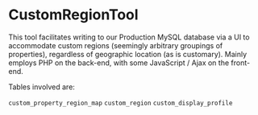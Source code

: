 # CustomRegionTool

This tool facilitates writing to our Production MySQL database via a UI to accommodate custom regions (seemingly arbitrary groupings of properties), regardless of geographic location (as is customary). Mainly employs PHP on the back-end, with some JavaScript / Ajax on the front-end.

Tables involved are:

`custom_property_region_map`
`custom_region`
`custom_display_profile`
